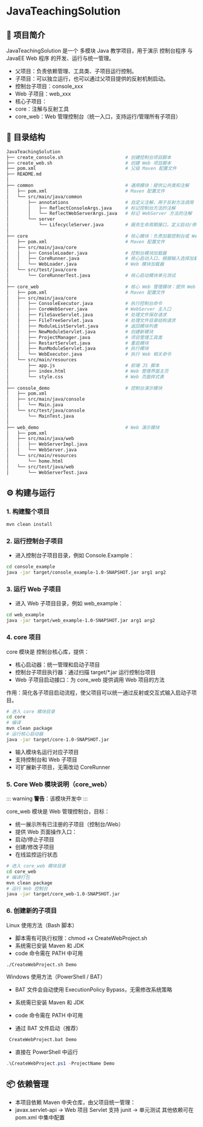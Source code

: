 # JavaTeachingSolution

## 📘 项目简介

JavaTeachingSolution 是一个 多模块 Java 教学项目，用于演示 控制台程序 与 JavaEE Web 程序 的开发、运行与统一管理。

- 父项目：负责依赖管理、工具类、子项目运行控制。
- 子项目：可以独立运行，也可以通过父项目提供的反射机制启动。
 - 控制台子项目：console_xxx
 - Web 子项目：web_xxx
- 核心子项目：
 - core：注解与反射工具
 - core_web：Web 管理控制台（统一入口，支持运行/管理所有子项目）

## 📂 目录结构

```bash
JavaTeachingSolution
├── create_console.sh                       # 创建控制台项目脚本
├── create_web.sh                           # 创建 Web 项目脚本
├── pom.xml                                 # 父级 Maven 配置文件
├── README.md
│
├── common                                  # 通用模块：提供公共类和注解
│   ├── pom.xml                             # Maven 配置文件
│   └── src/main/java/common
│       ├── annotations                     # 自定义注解，用于反射方法调用
│       │   ├── ReflectConsoleArgs.java     # 标记控制台方法的注解
│       │   └── ReflectWebServerArgs.java   # 标记 WebServer 方法的注解
│       └── server
│           └── LifecycleServer.java        # 服务生命周期接口，定义启动/停止等方法
│
├── core                                    # 核心模块：负责加载控制台或 Web 子项目
│   ├── pom.xml                             # Maven 配置文件
│   ├── src/main/java/core
│   │   ├── ConsoleLoader.java              # 控制台模块加载器
│   │   ├── CoreRunner.java                 # 核心启动入口，根据输入选择加载模块
│   │   └── WebLoader.java                  # Web 模块加载器
│   └── src/test/java/core
│       └── CoreRunnerTest.java             # 核心启动模块单元测试
│
├── core_web                                # 核心 Web 管理模块：提供 Web 管理界面和模块操作
│   ├── pom.xml                             # Maven 配置文件
│   ├── src/main/java/core
│   │   ├── ConsoleExecutor.java            # 执行控制台命令
│   │   ├── CoreWebServer.java              # WebServer 主入口
│   │   ├── FileSaveServlet.java            # 处理文件保存请求
│   │   ├── FileTreeServlet.java            # 处理文件目录结构请求
│   │   ├── ModuleListServlet.java          # 返回模块列表
│   │   ├── NewModuleServlet.java           # 创建新模块
│   │   ├── ProjectManager.java             # 项目管理工具类
│   │   ├── RestartServlet.java             # 重启模块
│   │   ├── RunModuleServlet.java           # 执行模块
│   │   └── WebExecutor.java                # 执行 Web 相关命令
│   └── src/main/resources
│       ├── app.js                          # 前端 JS 脚本
│       ├── index.html                      # Web 管理界面主页
│       └── style.css                       # Web 页面样式表
│
├── console_demo                            # 控制台演示模块
│   ├── pom.xml
│   ├── src/main/java/console
│   │   └── Main.java
│   └── src/test/java/console
│       └── MainTest.java
│
├── web_demo                                # Web 演示模块
│   ├── pom.xml
│   ├── src/main/java/web
│   │   ├── WebServerImpl.java
│   │   └── WebServer.java
│   └── src/main/resources
│       └── home.html
│   └── src/test/java/web
│       └── WebServerTest.java
```


## ⚙️ 构建与运行

### 1. 构建整个项目

```bash
mvn clean install
```


### 2. 运行控制台子项目

- 进入控制台子项目目录，例如 Console.Example：

```bash
cd console_example
java -jar target/console_example-1.0-SNAPSHOT.jar arg1 arg2
```


### 3. 运行 Web 子项目
- 进入 Web 子项目目录，例如 web_example：

```bash
cd web_example
java -jar target/web_example-1.0-SNAPSHOT.jar arg1 arg2
```


### 4. core 项目

core 模块是 控制台核心库，提供：

- 核心启动器：统一管理和启动子项目
- 控制台子项目执行器：通过扫描 target/*.jar 运行控制台项目
- Web 子项目启动接口：为 core_web 提供调用 Web 项目的方法

作用：简化各子项目启动流程，使父项目可以统一通过反射或交互式输入启动子项目。

```bash
# 进入 core 模块目录
cd core
# 编译
mvn clean package
# 运行核心启动器
java -jar target/core-1.0-SNAPSHOT.jar
```
- 输入模块名运行对应子项目
- 支持控制台和 Web 子项目
- 可扩展新子项目，无需改动 CoreRunner


### 5. Core Web 模块说明（core_web）

::: warning
**警告**：该模块开发中
:::

core_web 模块是 Web 管理控制台，目标：
- 统一展示所有已注册的子项目（控制台/Web）
- 提供 Web 页面操作入口：
 - 启动/停止子项目
 - 创建/修改子项目
 - 在线监控运行状态

```bash
# 进入 core_web 模块目录
cd core_web
# 编译打包
mvn clean package
# 运行 Web 控制台
java -jar target/core_web-1.0-SNAPSHOT.jar
```

### 6. 创建新的子项目

Linux 使用方法（Bash 脚本）
- 脚本需有可执行权限：chmod +x CreateWebProject.sh
- 系统需已安装 Maven 和 JDK
- code 命令需在 PATH 中可用

```bash
./CreateWebProject.sh Demo
```

Windows 使用方法（PowerShell / BAT）

- BAT 文件会自动使用 ExecutionPolicy Bypass，无需修改系统策略
- 系统需已安装 Maven 和 JDK
- code 命令需在 PATH 中可用

- 通过 BAT 文件启动（推荐）

```bat
 CreateWebProject.bat Demo
```

- 直接在 PowerShell 中运行

```powershell
.\CreateWebProject.ps1 -ProjectName Demo
```

## 📦 依赖管理

- 本项目依赖 Maven 中央仓库，由父项目统一管理：
- javax.servlet-api → Web 项目 Servlet 支持
junit → 单元测试
其他依赖可在 pom.xml 中集中配置
